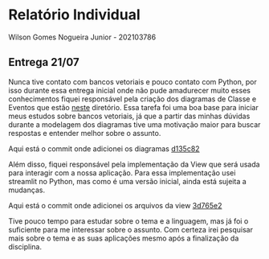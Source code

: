 # Relatório Individual

Wilson Gomes Nogueira Junior - 202103786

## Entrega 21/07
Nunca tive contato com bancos vetoriais e pouco contato com Python, por isso durante essa entrega inicial onde não pude amadurecer muito esses conhecimentos
fiquei responsável pela criação dos diagramas de Classe e Eventos que estão [neste](https://github.com/SPD-BES-2025-3/grupo1/tree/main/Diagramas) diretório. Essa tarefa foi uma boa base para iniciar meus estudos sobre bancos
vetoriais, já que a partir das minhas dúvidas durante a modelagem dos diagramas tive uma motivação maior para buscar respostas e entender melhor sobre o assunto.

Aqui está o commit onde adicionei os diagramas [d135c82](https://github.com/SPD-BES-2025-3/grupo1/commit/2f31d32cb96380efe109f499222520be2a2a08c3)

Além disso, fiquei responsável pela implementação da View que será usada para interagir com a nossa aplicação. Para essa implementação usei streamlit no Python, 
mas como é uma versão inicial, ainda está sujeita a mudanças.

Aqui está o commit onde adicionei os arquivos da view [3d765e2](https://github.com/SPD-BES-2025-3/grupo1/commit/34d532df26864fc25a01cca2a8398a39bf7cfb55)

Tive pouco tempo para estudar sobre o tema e a linguagem, mas já foi o suficiente para me interessar sobre o assunto. Com certeza irei pesquisar mais sobre o tema e as suas 
aplicações mesmo após a finalização da disciplina.
